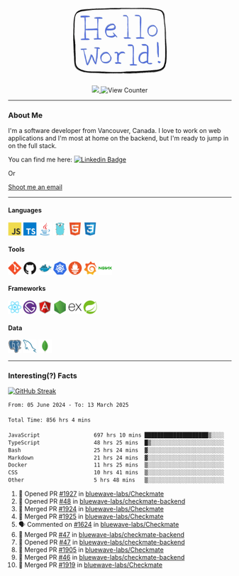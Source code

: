 <div align="center">
    <img src="./img/hello_world.webp" height="200px" width="">
    <div>
        <a href="https://www.linkedin.com/in/ajhollid">
            <img src="https://img.shields.io/badge/LinkedIn-blue"/>
        </a>
        <img src="https://komarev.com/ghpvc/?username=ajhollid&color=yellow" alt="View Counter">
    </div>
</div>

---

### About Me

I'm a software developer from Vancouver, Canada. I love to work on web applications and I'm most at home on the backend, but I'm ready to jump in on the full stack.

You can find me here: [![Linkedin Badge](https://img.shields.io/badge/-ajhollid-blue?style=flat&logo=Linkedin&logoColor=white)](https://www.linkedin.com/in/ajhollid)

Or

[Shoot me an email](mailto:ajhollid@gmail.com)

---

#### Languages

<div>
    <img src="./img/devicons/javascript-original.svg" width=30 height=30 alt="JavaScript">
    <img src="/img/devicons/typescript-original.svg" width=30 height=30 alt="TypeScript">
    <img src="./img/devicons/java-original.svg" width=30 height=30 alt="Java">
    <img src="./img/devicons/go-original.svg" width=30 height=30 alt="Golang">
    <img src="./img/devicons/html5-original.svg" width=30 height=30 alt="HTML 5">
    <img src="./img/devicons/css3-original.svg" width=30 height=30 alt="CSS 3">
</div>

#### Tools

<div>
    <img src="./img/devicons/git-original.svg" width=30 height=30 alt="Git">
    <img src="./img/devicons/github-original.svg" width=30 height=30 alt="Github">
    <img src="./img/devicons/docker-original.svg" width=30 
    height=30 alt="Docker">
    <img src="./img/devicons/kubernetes-original.svg" width=30 height=30 alt="K8">
    <img src="./img/devicons/prometheus-original.svg" width=30 height=30 alt="Prometheus">
    <img src="./img/devicons/grafana-original.svg" width=30 height=30 alt="Grafana">
    <img src="./img/devicons/nginx-original.svg" width=30 height=30 alt="Nginx">
</div>

#### Frameworks

<div>
    <img src="./img/devicons/react-original.svg" width=30 height=30 alt="React">
    <img src="./img/devicons/gatsby-original.svg" width=30 height=30 alt="Gatsby">
    <img src="./img/devicons/angularjs-original.svg" width=30 height=30 alt="AngularJS">
    <img src="./img/devicons/nodejs-original.svg" width=30 height=30 alt="NodeJS">
    <img src="./img/devicons/express-original.svg" width=30 height=30 alt="Express">
    <img src="./img/devicons/spring-original.svg" width=30 height=30 alt="Spring">
</div>

#### Data

<div>
    <img src="./img/devicons/postgresql-original.svg" width=30 height=30 alt="Postgresql">
    <img src="./img/devicons/mysql-original.svg" width=30 height=30 alt="Mysql">
    <img src="./img/devicons/mongodb-original.svg" width=30 height=30 alt="MongoDB">
</div>

---

### Interesting(?) Facts

[![GitHub Streak](http://github-readme-streak-stats.herokuapp.com?user=ajhollid)](https://git.io/streak-stats)

 <!--START_SECTION:waka-->

```txt
From: 05 June 2024 - To: 13 March 2025

Total Time: 856 hrs 4 mins

JavaScript                 697 hrs 10 mins ████████████████████▒░░░░   80.89 %
TypeScript                 48 hrs 25 mins  █▒░░░░░░░░░░░░░░░░░░░░░░░   05.62 %
Bash                       25 hrs 24 mins  ▓░░░░░░░░░░░░░░░░░░░░░░░░   02.95 %
Markdown                   21 hrs 24 mins  ▓░░░░░░░░░░░░░░░░░░░░░░░░   02.48 %
Docker                     11 hrs 25 mins  ▒░░░░░░░░░░░░░░░░░░░░░░░░   01.33 %
CSS                        10 hrs 41 mins  ▒░░░░░░░░░░░░░░░░░░░░░░░░   01.24 %
Other                      5 hrs 48 mins   ▒░░░░░░░░░░░░░░░░░░░░░░░░   00.67 %
```

<!--END_SECTION:waka-->


<!--START_SECTION:activity-->
1. 💪 Opened PR [#1927](https://github.com/bluewave-labs/Checkmate/pull/1927) in [bluewave-labs/Checkmate](https://github.com/bluewave-labs/Checkmate)
2. 💪 Opened PR [#48](https://github.com/bluewave-labs/checkmate-backend/pull/48) in [bluewave-labs/checkmate-backend](https://github.com/bluewave-labs/checkmate-backend)
3. 🎉 Merged PR [#1924](https://github.com/bluewave-labs/Checkmate/pull/1924) in [bluewave-labs/Checkmate](https://github.com/bluewave-labs/Checkmate)
4. 🎉 Merged PR [#1925](https://github.com/bluewave-labs/Checkmate/pull/1925) in [bluewave-labs/Checkmate](https://github.com/bluewave-labs/Checkmate)
5. 🗣 Commented on [#1624](https://github.com/bluewave-labs/Checkmate/issues/1624#issuecomment-2722822974) in [bluewave-labs/Checkmate](https://github.com/bluewave-labs/Checkmate)
6. 🎉 Merged PR [#47](https://github.com/bluewave-labs/checkmate-backend/pull/47) in [bluewave-labs/checkmate-backend](https://github.com/bluewave-labs/checkmate-backend)
7. 💪 Opened PR [#47](https://github.com/bluewave-labs/checkmate-backend/pull/47) in [bluewave-labs/checkmate-backend](https://github.com/bluewave-labs/checkmate-backend)
8. 🎉 Merged PR [#1905](https://github.com/bluewave-labs/Checkmate/pull/1905) in [bluewave-labs/Checkmate](https://github.com/bluewave-labs/Checkmate)
9. 🎉 Merged PR [#46](https://github.com/bluewave-labs/checkmate-backend/pull/46) in [bluewave-labs/checkmate-backend](https://github.com/bluewave-labs/checkmate-backend)
10. 🎉 Merged PR [#1919](https://github.com/bluewave-labs/Checkmate/pull/1919) in [bluewave-labs/Checkmate](https://github.com/bluewave-labs/Checkmate)
<!--END_SECTION:activity-->
